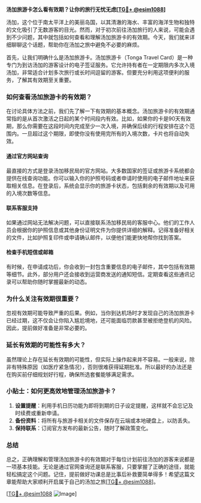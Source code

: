 **汤加旅游卡怎么看有效期？让你的旅行无忧无虑[[TG💪+ @esim1088](https://t.me/s/esim1088)]**

汤加，这个位于南太平洋上的美丽岛国，以其清澈的海水、丰富的海洋生物和独特的文化吸引了无数游客的目光。然而，对于初次前往汤加旅行的人来说，可能会遇到不少问题，其中就包括如何查看和理解汤加旅游卡的有效期。今天，我们就来详细聊聊这个话题，帮助你在汤加之旅中避免不必要的麻烦。

首先，让我们明确什么是汤加旅游卡。汤加旅游卡（Tonga Travel Card）是一种专门为到访汤加的游客设计的电子签证服务。它允许持有者在一定期限内多次入境汤加，非常适合计划多次旅行或长时间逗留的游客。但要充分利用这项便利的服务，了解其有效期至关重要。

### **如何查看汤加旅游卡的有效期？**

在讨论具体方法之前，我们先了解一下有效期的基本概念。汤加旅游卡的有效期通常指的是从首次激活之日起的某个时间段内有效。比如，如果你的卡是90天有效期，那么你需要在这段时间内完成至少一次入境，并确保后续的行程安排在这个范围内。一旦超过这个期限，即使你没有使用完所有的入境次数，卡片也将自动失效。

#### **通过官方网站查询**
最直接的方式是登录汤加移民局的官方网站。大多数国家的签证或旅游卡系统都会提供在线查询功能。你可以输入你的护照号码或者申请时使用的电子邮件地址来获取相关信息。在登录后，系统会显示你的旅游卡状态，包括剩余的有效期以及可用的入境次数等信息。

#### **联系客服支持**
如果通过网站无法解决问题，可以直接联系汤加移民局的客服中心。他们的工作人员会根据你的护照信息或其他身份证明文件为你提供详细的解释。记得准备好相关的文件，比如护照复印件或申请确认邮件，以便他们能更快地帮你找到答案。

#### **检查手机短信或邮箱**
有时候，在申请成功后，你会收到一封包含重要信息的电子邮件，其中包括有效期等细节。此外，部分用户还会接收到运营商发送的通知短信。定期查看这些通讯记录可以帮助你随时掌握最新的动态。

### **为什么关注有效期很重要？**

忽视有效期可能导致严重的后果。例如，当你到达机场时才发现自己的汤加旅游卡已经过期，这不仅会让你陷入尴尬境地，还可能面临罚款甚至被拒绝登机的风险。因此，提前做好准备是非常必要的。

### **延长有效期的可能性有多大？**

虽然理论上存在延长有效期的可能性，但实际上操作起来并不容易。一般来说，除非有特殊原因（如医疗紧急情况），否则很难获得延期批准。所以最好的办法还是在购买前仔细规划好行程，确保所选套餐能够满足需求。

### **小贴士：如何更高效地管理汤加旅游卡？**

1. **设置提醒**：利用手机日历功能为即将到期的日子设定提醒，这样就不会忘记及时续费或重新申请。
2. **备份资料**：将所有与旅游卡相关的文件保存在云端或本地硬盘上，以防丢失。
3. **保持联系**：订阅官方发布的最新公告，随时了解政策变化。

### **总结**

总之，正确理解和管理汤加旅游卡的有效期对于每位计划前往汤加的游客来说都是一项基本技能。无论是通过官网查询还是联系客服，只要掌握了正确的途径，就能轻松搞定这个问题。记住，提前做好功课总是比事后补救要简单得多！希望这篇文章能帮助大家顺利开启属于自己的汤加之旅[[TG💪+ @esim1088](https://t.me/s/esim1088)]。

[[TG💪+ @esim1088](https://t.me/s/esim1088) ![Image](https://i.postimg.cc/4NQfJmqS/Snipaste-2025-05-13-00-14-12.png)]